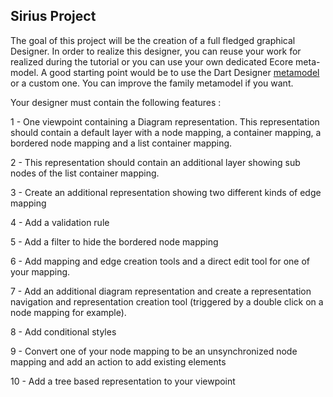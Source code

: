 
## Sirius Project

The goal of this project will be the creation of a full fledged graphical Designer. In order to realize this designer, you can reuse your work for realized during the tutorial or you can use your own dedicated Ecore meta-model. A good starting point would be to use the Dart Designer [metamodel](https://github.com/dartdesigner/Dart-Designer/tree/master/bundles/org.obeonetwork.dsl.dart) or a custom one. You can improve the family metamodel if you want.

Your designer must contain the following features :

1 - One viewpoint containing a Diagram representation. This representation should contain a default layer with a node mapping, a container mapping, a bordered node mapping and a list container mapping.

2 - This representation should contain an additional layer showing sub nodes of the list container mapping.

3 - Create an additional representation showing two different kinds of edge mapping

4 - Add a validation rule

5 - Add a filter to hide the bordered node mapping

6 - Add mapping and edge creation tools and a direct edit tool for one of your mapping.

7 - Add an additional diagram representation and create a representation navigation and representation creation tool (triggered by a double click on a node mapping for example).

8 - Add conditional styles

9 - Convert one of your node mapping to be an unsynchronized node mapping and add an action to add existing elements

10 - Add a tree based representation to your viewpoint